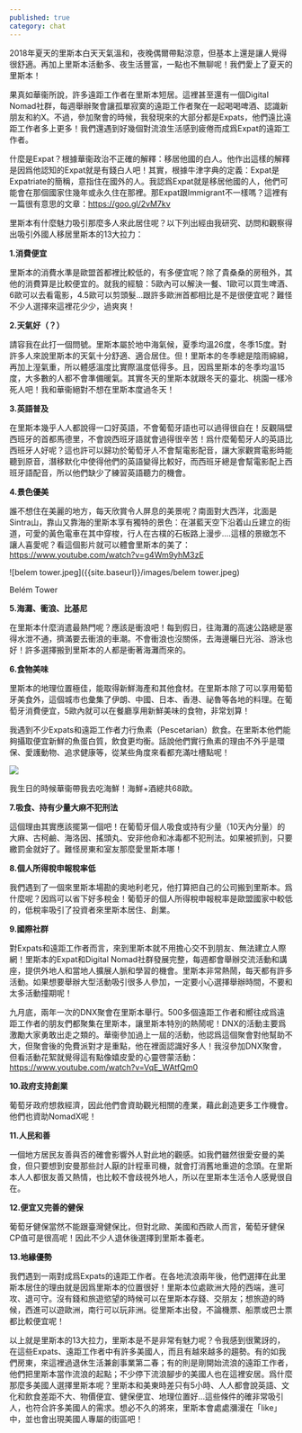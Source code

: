 ```yaml
---
published: true
category: chat
---
```

2018年夏天的里斯本白天天氣溫和，夜晚偶爾帶點涼意，但基本上還是讓人覺得很舒適。再加上里斯本活動多、夜生活豐富，一點也不無聊呢！我們愛上了夏天的里斯本！

果真如華衞所說，許多遠距工作者在里斯本短居。這裡甚至還有一個Digital Nomad社群，每週舉辦聚會讓孤單寂寞的遠距工作者聚在一起喝喝啤酒、認識新朋友和約X。不過，參加聚會的時候，我發現來的大部分都是Expats，他們遠比遠距工作者多上更多！我們還遇到好幾個對流浪生活感到疲倦而成爲Expat的遠距工作者。

什麼是Expat？根據華衞政治不正確的解釋：移居他國的白人。他作出這樣的解釋是因爲他認知的Expat就是有錢白人吧！其實，根據牛津字典的定義：Expat是Expatriate的簡稱，意指住在國外的人。我認爲Expat就是移居他國的人，他們可能會在那個國家住幾年或永久住在那裡。那Expat跟Immigrant不一樣嗎？這裡有一篇很有意思的文章：https://goo.gl/2vM7kv

里斯本有什麼魅力吸引那麼多人來此居住呢？以下列出經由我研究、訪問和觀察得出吸引外國人移居里斯本的13大拉力：

**1.消費便宜**

里斯本的消費水準是歐盟首都裡比較低的，有多便宜呢？除了貴桑桑的房租外，其他的消費算是比較便宜的。就我的經驗：5歐內可以解決一餐、1歐可以買生啤酒、6歐可以去看電影，4.5歐可以剪頭髮…跟許多歐洲首都相比是不是很便宜呢？難怪不少人選擇來這裡花少少，過爽爽！

**2.天氣好（？）**

請容我在此打一個問號。里斯本屬於地中海氣候，夏季均溫26度，冬季15度。對許多人來說里斯本的天氣十分舒適、適合居住。但！里斯本的冬季總是陰雨綿綿，再加上溼氣重，所以體感溫度比實際溫度低得多。且，因爲里斯本的冬季均溫15度，大多數的人都不會準備暖氣。其實冬天的里斯本就跟冬天的臺北、桃園一樣冷死人吧！我和華衞絕對不想在里斯本度過冬天！

**3.英語普及**

在里斯本幾乎人人都說得一口好英語，不會葡萄牙語也可以過得很自在！反觀隔壁西班牙的首都馬德里，不會說西班牙語就會過得很辛苦！爲什麼葡萄牙人的英語比西班牙人好呢？這也許可以歸功於葡萄牙人不會幫電影配音，讓大家觀賞電影時能聽到原音，潛移默化中使得他們的英語變得比較好，而西班牙總是會幫電影配上西班牙語配音，所以他們缺少了練習英語聽力的機會。

**4.景色優美**

誰不想住在美麗的地方，每天欣賞令人屏息的美景呢？南面對大西洋，北面是Sintra山，靠山又靠海的里斯本享有獨特的景色：在湛藍天空下沿着山丘建立的街道，可愛的黃色電車在其中穿梭，行人在古樸的石板路上漫步….這樣的景緻怎不讓人喜愛呢？看這個影片就可以體會里斯本的美了： 
 https://www.youtube.com/watch?v=g4Wm9yhM3zE
 
 ![belem tower.jpeg]({{site.baseurl}}/images/belem tower.jpeg)

 Belém Tower

**5.海灘、衝浪、比基尼**

在里斯本什麼消遣最熱門呢？應該是衝浪吧！每到假日，往海灘的高速公路總是塞得水泄不通，擠滿要去衝浪的車潮。不會衝浪也沒關係，去海邊曬日光浴、游泳也好！許多選擇搬到里斯本的人都是衝著海灘而來的。

**6.食物美味**

里斯本的地理位置極佳，能取得新鮮海產和其他食材。在里斯本除了可以享用葡萄牙美食外，這個城市也彙集了伊朗、中國、日本、香港、祕魯等各地的料理。在葡萄牙消費便宜，5歐內就可以在餐廳享用新鮮美味的食物，非常划算！

我遇到不少Expats和遠距工作者力行魚素（Pescetarian）飲食。在里斯本他們能夠攝取便宜新鮮的魚蛋白質，飲食更均衡。話說他們實行魚素的理由不外乎是環保、愛護動物、追求健康等，從某些角度來看都充滿吐槽點呢！

![]({{site.baseurl}}/images/ni's%20bday.jpeg)

我生日的時候華衞帶我去吃海鮮！海鮮+酒總共68歐。

**7.吸食、持有少量大麻不犯刑法**

這個理由其實應該擺第一個吧！在葡萄牙個人吸食或持有少量（10天內分量）的大麻、古柯鹼、海洛因、搖頭丸、安非他命和冰毒都不犯刑法。如果被抓到，只要繳罰金就好了。難怪房東和室友那麼愛里斯本哪！

**8.個人所得稅申報稅率低**

我們遇到了一個來里斯本場勘的奧地利老兄，他打算把自己的公司搬到里斯本。爲什麼呢？因爲可以省下好多稅金！葡萄牙的個人所得稅申報稅率是歐盟國家中較低的，低稅率吸引了投資者來里斯本居住、創業。

**9.國際社群**

對Expats和遠距工作者而言，來到里斯本就不用擔心交不到朋友、無法建立人際網！里斯本的Expat和Digital Nomad社群發展完整，每週都會舉辦交流活動和講座，提供外地人和當地人擴展人脈和學習的機會。里斯本非常熱鬧，每天都有許多活動。如果想要舉辦大型活動吸引很多人參加，一定要小心選擇舉辦時間，不要和太多活動撞期呢！

九月底，兩年一次的DNX聚會在里斯本舉行。500多個遠距工作者和嚮往成爲遠距工作者的朋友們都聚集在里斯本，讓里斯本特別的熱鬧呢！DNX的活動主要爲激勵大家勇敢出走之類的。華衞參加過上一屆的活動，他認爲這個聚會對他幫助不大，但聚會後的免費派對才是重點，他在裡面認識好多人！我沒參加DNX聚會，但看活動花絮就覺得這有點像嬉皮愛的心靈啓蒙活動：https://www.youtube.com/watch?v=VqE_WAtfQm0

**10.政府支持創業**

葡萄牙政府想救經濟，因此他們會資助觀光相關的產業，藉此創造更多工作機會。他們也資助NomadX呢！

**11.人民和善**

一個地方居民友善與否的確會影響外人對此地的觀感。如我們雖然很愛安曼的美食，但只要想到安曼那些討人厭的計程車司機，就會打消舊地重遊的念頭。在里斯本人人都很友善又熱情，也比較不會歧視外地人，所以在里斯本生活令人感覺很自在。

**12.便宜又完善的健保**

葡萄牙健保當然不能跟臺灣健保比，但對北歐、美國和西歐人而言，葡萄牙健保CP值可是很高呢！因此不少人退休後選擇到里斯本養老。

**13.地緣優勢**

我們遇到一兩對成爲Expats的遠距工作者。在各地流浪兩年後，他們選擇在此里斯本居住的理由就是因爲里斯本的位置很好！里斯本位處歐洲大陸的西端，進可攻、退可守。沒有錢和旅遊慾望的時候可以在里斯本存錢、交朋友；想旅遊的時候，西進可以遊歐洲，南行可以玩非洲。從里斯本出發，不論機票、船票或巴士票都比較便宜呢！

以上就是里斯本的13大拉力，里斯本是不是非常有魅力呢？令我感到很驚訝的，在這些Expats、遠距工作者中有許多美國人，而且有越來越多的趨勢。有的如我們房東，來這裡過退休生活兼創事業第二春；有的則是剛開始流浪的遠距工作者，他們把里斯本當作流浪的起點；不少停下流浪腳步的美國人也在這裡安居。爲什麼那麼多美國人選擇里斯本呢？里斯本和美東時差只有5小時、人人都會說英語、文化和飲食差距不大、物價便宜、健保便宜、地理位置好…這些條件的確非常吸引人，也符合許多美國人的需求。想必不久的將來，里斯本會處處瀰漫在「like」中，並也會出現美國人專屬的街區吧！